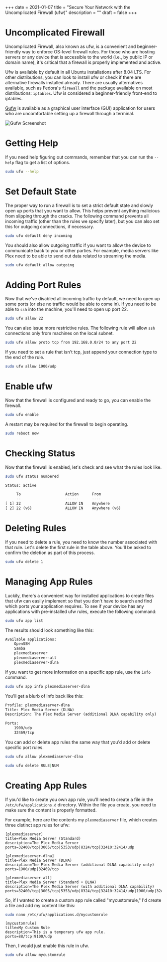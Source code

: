 +++
date = 2021-01-07
title = "Secure Your Network with the Uncomplicated Firewall (ufw)"
description = ""
draft = false
+++

# Uncomplicated Firewall

Uncomplicated Firewall, also known as ufw, is a convenient and
beginner-friendly way to enforce OS-level firewall rules. For those who
are hosting servers or any device that is accessible to the world (i.e.,
by public IP or domain name), it\'s critical that a firewall is properly
implemented and active.

Ufw is available by default in all Ubuntu installations after 8.04 LTS.
For other distributions, you can look to install ufw or check if there
are alternative firewalls installed already. There are usually
alternatives available, such as Fedora\'s `firewall` and the
package available on most distributions: `iptables`. Ufw is
considered a beginner-friendly front-end to iptables.

[Gufw](https://gufw.org) is available as a graphical user interface
(GUI) application for users who are uncomfortable setting up a firewall
through a terminal.

![Gufw
Screenshot](https://img.cleberg.net/blog/20210107-secure-your-network-with-the-uncomplicated-firewall/gufw.png)

# Getting Help

If you need help figuring out commands, remember that you can run the
`--help` flag to get a list of options.

```sh
sudo ufw --help
```

# Set Default State

The proper way to run a firewall is to set a strict default state and
slowly open up ports that you want to allow. This helps prevent anything
malicious from slipping through the cracks. The following command
prevents all incoming traffic (other than the rules we specify later),
but you can also set this for outgoing connections, if necessary.

```sh
sudo ufw default deny incoming
```

You should also allow outgoing traffic if you want to allow the device
to communicate back to you or other parties. For example, media servers
like Plex need to be able to send out data related to streaming the
media.

```sh
sudo ufw default allow outgoing
```

# Adding Port Rules

Now that we\'ve disabled all incoming traffic by default, we need to
open up some ports (or else no traffic would be able to come in). If you
need to be able to `ssh` into the machine, you\'ll need to
open up port 22.

```sh
sudo ufw allow 22
```

You can also issue more restrictive rules. The following rule will allow
`ssh` connections only from machines on the local subnet.

```sh
sudo ufw allow proto tcp from 192.168.0.0/24 to any port 22
```

If you need to set a rule that isn\'t tcp, just append your connection
type to the end of the rule.

```sh
sudo ufw allow 1900/udp
```

# Enable ufw

Now that the firewall is configured and ready to go, you can enable the
firewall.

```sh
sudo ufw enable
```

A restart may be required for the firewall to begin operating.

```sh
sudo reboot now
```

# Checking Status

Now that the firewall is enabled, let\'s check and see what the rules
look like.

```sh
sudo ufw status numbered
```

``` txt
Status: active

     To                    Action      From
     --                    ------      ----
[ 1] 22                    ALLOW IN    Anywhere
[ 2] 22 (v6)               ALLOW IN    Anywhere (v6)
```

# Deleting Rules

If you need to delete a rule, you need to know the number associated
with that rule. Let\'s delete the first rule in the table above. You\'ll
be asked to confirm the deletion as part of this process.

```sh
sudo ufw delete 1
```

# Managing App Rules

Luckily, there\'s a convenient way for installed applications to create
files that ufw can easily implement so that you don\'t have to search
and find which ports your application requires. To see if your device
has any applications with pre-installed ufw rules, execute the following
command:

```sh
sudo ufw app list
```

The results should look something like this:

``` txt
Available applications:
    OpenSSH
    Samba
    plexmediaserver
    plexmediaserver-all
    plexmediaserver-dlna
```

If you want to get more information on a specific app rule, use the
`info` command.

```sh
sudo ufw app info plexmediaserver-dlna
```

You\'ll get a blurb of info back like this:

``` txt
Profile: plexmediaserver-dlna
Title: Plex Media Server (DLNA)
Description: The Plex Media Server (additional DLNA capability only)

Ports:
    1900/udp
    32469/tcp
```

You can add or delete app rules the same way that you\'d add or delete
specific port rules.

```sh
sudo ufw allow plexmediaserver-dlna
```

```sh
sudo ufw delete RULE|NUM
```

# Creating App Rules

If you\'d like to create you own app rule, you\'ll need to create a file
in the `/etc/ufw/applications.d` directory. Within the file
you create, you need to make sure the content is properly formatted.

For example, here are the contents my `plexmediaserver` file,
which creates three distinct app rules for ufw:

``` config
[plexmediaserver]
title=Plex Media Server (Standard)
description=The Plex Media Server
ports=32400/tcp|3005/tcp|5353/udp|8324/tcp|32410:32414/udp

[plexmediaserver-dlna]
title=Plex Media Server (DLNA)
description=The Plex Media Server (additional DLNA capability only)
ports=1900/udp|32469/tcp

[plexmediaserver-all]
title=Plex Media Server (Standard + DLNA)
description=The Plex Media Server (with additional DLNA capability)
ports=32400/tcp|3005/tcp|5353/udp|8324/tcp|32410:32414/udp|1900/udp|32469/tcp
```

So, if I wanted to create a custom app rule called \"mycustomrule,\"
I\'d create a file and add my content like this:

```sh
sudo nano /etc/ufw/applications.d/mycustomrule
```

``` config
[mycustomrule]
title=My Custom Rule
description=This is a temporary ufw app rule.
ports=88/tcp|9100/udp
```

Then, I would just enable this rule in ufw.

```sh
sudo ufw allow mycustomrule
```
